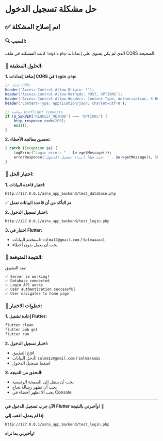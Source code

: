 # حل مشكلة تسجيل الدخول

## ✅ **تم إصلاح المشكلة!**

### 🔍 **السبب:**
كانت المشكلة في ملف `login.php` الذي لم يكن يحتوي على إعدادات CORS الصحيحة.

### 🔧 **الحلول المطبقة:**

**1. إضافة إعدادات CORS في `login.php`:**
```php
// إعداد CORS
header('Access-Control-Allow-Origin: *');
header('Access-Control-Allow-Methods: POST, OPTIONS');
header('Access-Control-Allow-Headers: Content-Type, Authorization, X-Requested-With');
header('Content-Type: application/json; charset=utf-8');

// معالجة preflight requests
if ($_SERVER['REQUEST_METHOD'] === 'OPTIONS') {
    http_response_code(200);
    exit();
}
```

**2. تحسين معالجة الأخطاء:**
```php
} catch (Exception $e) {
    logError("Login error: " . $e->getMessage());
    errorResponse('حدث خطأ أثناء تسجيل الدخول: ' . $e->getMessage(), 500);
}
```

### 🧪 **اختبار الحل:**

**1. اختبار قاعدة البيانات:**
```
http://127.0.0.1/asha_app_backend/test_database.php
```
✅ **تم التأكد من أن قاعدة البيانات تعمل**

**2. اختبار تسجيل الدخول:**
```
http://127.0.0.1/asha_app_backend/test_login.php
```

**3. اختبار في Flutter:**
- استخدم البيانات: `salma12@gmail.com` / `Salmaaaaa1`
- يجب أن يعمل بدون أخطاء

### 🎯 **النتيجة المتوقعة:**

بعد التطبيق:
```
✅ Server is working!
✅ Database connected
✅ Login API works
✅ User authentication successful
✅ User navigates to home page
```

### 📝 **خطوات الاختبار:**

**1. إعادة تشغيل Flutter:**
```bash
flutter clean
flutter pub get
flutter run
```

**2. اختبار تسجيل الدخول:**
- افتح التطبيق
- أدخل البيانات: `salma12@gmail.com` / `Salmaaaaa1`
- اضغط تسجيل الدخول

**3. التحقق من النتيجة:**
- يجب أن ينتقل إلى الصفحة الرئيسية
- يجب أن تظهر رسالة نجاح
- يجب ألا تظهر أخطاء في Console

---

**الآن جرب تسجيل الدخول في Flutter وأخبرني بالنتيجة!** 🎉

**إذا لم يعمل، اذهب إلى:**
```
http://127.0.0.1/asha_app_backend/test_login.php
```
**وأخبرني بما تراه!** 